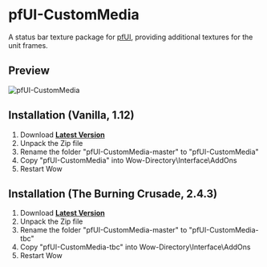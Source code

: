 # pfUI-CustomMedia

A status bar texture package for [pfUI](https://gitlab.com/shagu/pfUI), providing additional textures for the unit frames.

## Preview

![pfUI-CustomMedia](https://i.imgur.com/Og1aHck.jpg)

## Installation (Vanilla, 1.12)
1. Download **[Latest Version](https://github.com/mrrosh/pfUI-CustomMedia/archive/master.zip)**
2. Unpack the Zip file
3. Rename the folder "pfUI-CustomMedia-master" to "pfUI-CustomMedia"
4. Copy "pfUI-CustomMedia" into Wow-Directory\Interface\AddOns
5. Restart Wow

## Installation (The Burning Crusade, 2.4.3)
1. Download **[Latest Version](https://github.com/mrrosh/pfUI-CustomMedia/archive/master.zip)**
2. Unpack the Zip file
3. Rename the folder "pfUI-CustomMedia-master" to "pfUI-CustomMedia-tbc"
4. Copy "pfUI-CustomMedia-tbc" into Wow-Directory\Interface\AddOns
5. Restart Wow

